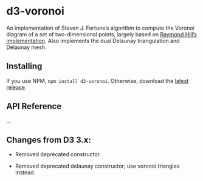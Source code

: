 # d3-voronoi

An implementation of Steven J. Fortune’s algorithm to compute the Voronoi diagram of a set of two-dimensional points, largely based on [Raymond Hill’s implementation](https://github.com/gorhill/Javascript-Voronoi). Also implements the dual Delaunay triangulation and Delaunay mesh.

## Installing

If you use NPM, `npm install d3-voronoi`. Otherwise, download the [latest release](https://github.com/d3/d3-voronoi/releases/latest).

## API Reference

…

## Changes from D3 3.x:

* Removed deprecated constructor.

* Removed deprecated delaunay constructor; use voronoi.triangles instead.
